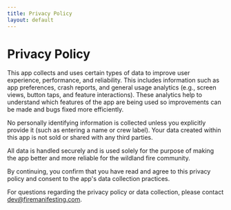```yaml
---
title: Privacy Policy
layout: default
---
```


# Privacy Policy

This app collects and uses certain types of data to improve user experience, performance, and reliability. This includes information such as app preferences, crash reports, and general usage analytics (e.g., screen views, button taps, and feature interactions). These analytics help to understand which features of the app are being used so improvements can be made and bugs fixed more efficiently.

No personally identifying information is collected unless you explicitly provide it (such as entering a name or crew label). Your data created within this app is not sold or shared with any third parties.

All data is handled securely and is used solely for the purpose of making the app better and more reliable for the wildland fire community.

By continuing, you confirm that you have read and agree to this privacy policy and consent to the app's data collection practices.

For questions regarding the privacy policy or data collection, please contact [dev@firemanifesting.com](mailto:dev@firemanifesting.com).
